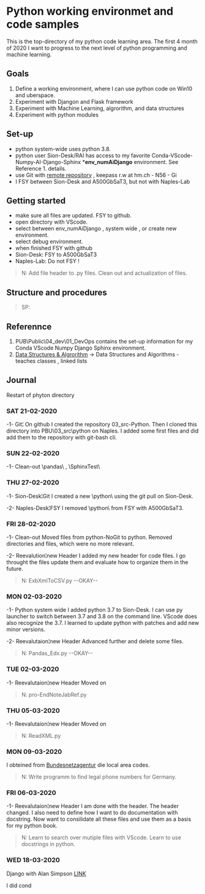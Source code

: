 # Python working environmet and code samples

This is the top-directory of my python code learning area. The first 4 month of 2020 I want to progress to the next level of python programming and machine learning.

## Goals

1. Define a working environment, where I can use python code on Win10 and uberspace.
2. Experiment with Djangon and Flask framework
3. Experiment with Machine Learning, algrorithm, and data structures
4. Experiment with python modules

## Set-up

- python system-wide uses python 3.8. 
- python user Sion-Desk/RAI has access to my favorite Conda-VScode-Numpy-AI-Django-Sphinx ***env_numAiDjango** environment. See Reference 1. details. 
- use Git with [remote repository](https://github.com/webwart/03_src-Python) , keepass r.w at hm.ch - N56 - Gi
- I FSY  between Sion-Desk and A500GbSaT3, but not with Naples-Lab

## Getting started

- make sure all files are updated. FSY to github. 
- open directory with VScode.
- select between env_numAiDjango , system wide , or create new environment.
- select debug environment.
- when finished FSY with github
- Sion-Desk: FSY to A500GbSaT3
- Naples-Lab: Do not FSY !

>N: Add file header to .py files. Clean out and actualization of files.

## Structure and procedures

>SP:

## Referennce

1. PUB\Public\04_dev\01_DevOps contains the set-up information for my Conda VScode Numpy Django Sphinx environment.
2. [Data Structures & Algrorithm](https://www.youtube.com/watch?v=bum_19loj9A&list=PLBZBJbE_rGRV8D7XZ08LK6z-4zPoWzu5H) -> Data Structures and Algorithms - teaches classes , linked lists

## Journal

Restart of phyton directory

### SAT  21-02-2020

-1- Git¦
On github I created the repository 03_src-Python. Then I cloned this directory into PBU\03_src\python on Naples. I added some first files and did add them to the repository with git-bash cli.

### SUN  22-02-2020

-1-  Clean-out
\pandas\ , \SphinxTest\

### THU  27-02-2020

-1-  Sion-Desk¦Git
I created a new \python\ using the git pull on Sion-Desk.

-2-  Naples-Desk¦FSY
I removed \python\ from FSY with A500GbSaT3.

###  FRI  28-02-2020

-1-  Clean-out
Moved files from python-NoGit to python. Removed directories and files, which were no more relevant. 

-2-  Reevalution¦new Header
I added my new header for code files.
I go throught the files update them and evaluate how to organize them in the future.
>N: ExbXmlToCSV.py --OKAY--

###  MON  02-03-2020

-1- Python system wide
I added python 3.7 to Sion-Desk. I can use py launcher to switch between 3.7 and 3.8 on the command line. VScode does also recognize the 3.7.
I learned to update python with patches and add new minor versions.

-2- Reevalutaion¦new Header
Advanced further and delete some files.
>N: Pandas_Edx.py --OKAY--

### TUE  02-03-2020

-1- Reevalutaion¦new Header
Moved on
>N: pro-EndNoteJabRef.py

### THU  05-03-2020

-1- Reevalutaion¦new Header
Moved on
>N: ReadXML.py

###  MON 09-03-2020
I obteined from 
[Bundesnetzagentur](https://www.bundesnetzagentur.de/cln_1432/DE/Sachgebiete/Telekommunikation/Unternehmen_Institutionen/Nummerierung/Rufnummern/ONRufnr/ON_Einteilung_ONB/ON_ONB_ONKz_ONBGrenzen_Basepage.html?nn=316054)
die local area codes.

>N: Write programm to find legal phone numbers for Germany.

### FRI  06-03-2020

-1- Reevalutaion¦new Header
I am done with the header. The header changed. I also need to define how I want to do documentation with docstring.
Now want to consilidate all these files and use them as a basis for my python book.
>N: Learn to search over mutiple files with VScode. Learn to use docstrings in python. 

### WED  18-03-2020

Django with Alan Simpson
[LINK](https://github.com/AlanSimpsonme)

I did cond